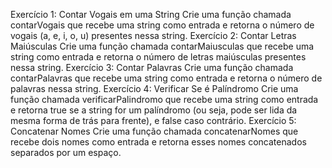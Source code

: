 Exercício 1: Contar Vogais em uma String
Crie uma função chamada contarVogais que recebe uma string como entrada e retorna o
número de vogais (a, e, i, o, u) presentes nessa string.
Exercício 2: Contar Letras Maiúsculas
Crie uma função chamada contarMaiusculas que recebe uma string como entrada e retorna o
número de letras maiúsculas presentes nessa string.
Exercício 3: Contar Palavras
Crie uma função chamada contarPalavras que recebe uma string como entrada e retorna o
número de palavras nessa string.
Exercício 4: Verificar Se é Palíndromo
Crie uma função chamada verificarPalindromo que recebe uma string como entrada e retorna
true se a string for um palíndromo (ou seja, pode ser lida da mesma forma de trás para frente),
e false caso contrário.
Exercício 5: Concatenar Nomes
Crie uma função chamada concatenarNomes que recebe dois nomes como entrada e retorna
esses nomes concatenados separados por um espaço.
